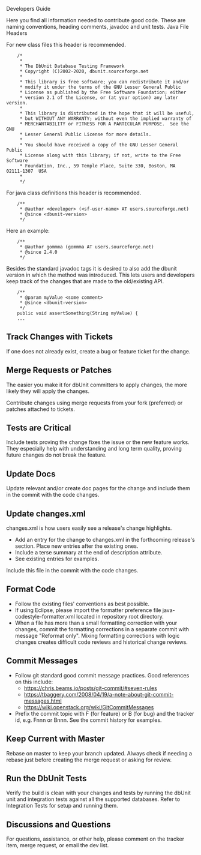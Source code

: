 Developers Guide

Here you find all information needed to contribute good code. These are naming conventions, heading comments, javadoc and unit tests.
Java File Headers

For new class files this header is recommended.

```text
    /*
     *
     * The DbUnit Database Testing Framework
     * Copyright (C)2002-2020, dbunit.sourceforge.net
     *
     * This library is free software; you can redistribute it and/or
     * modify it under the terms of the GNU Lesser General Public
     * License as published by the Free Software Foundation; either
     * version 2.1 of the License, or (at your option) any later version.
     *
     * This library is distributed in the hope that it will be useful,
     * but WITHOUT ANY WARRANTY; without even the implied warranty of
     * MERCHANTABILITY or FITNESS FOR A PARTICULAR PURPOSE.  See the GNU
     * Lesser General Public License for more details.
     *
     * You should have received a copy of the GNU Lesser General Public
     * License along with this library; if not, write to the Free Software
     * Foundation, Inc., 59 Temple Place, Suite 330, Boston, MA  02111-1307  USA
     *
     */
```

For java class definitions this header is recommended.

```text
    /**
     * @author <developer> (<sf-user-name> AT users.sourceforge.net)
     * @since <dbunit-version>
     */
```

Here an example:

```text
    /**
     * @author gommma (gommma AT users.sourceforge.net)
     * @since 2.4.0
     */
```

Besides the standard javadoc tags it is desired to also add the dbunit version in which the method was introduced. 
This lets users and developers keep track of the changes that are made to the old/existing API.

```text
    /**
     * @param myValue <some comment>
     * @since <dbunit-version>
     */
    public void assertSomething(String myValue) {
    ...
```

## Track Changes with Tickets

If one does not already exist, create a bug or feature ticket for the change.

## Merge Requests or Patches

The easier you make it for dbUnit committers to apply changes, the more likely they will apply the changes.

Contribute changes using merge requests from your fork (preferred) or patches attached to tickets.

## Tests are Critical

Include tests proving the change fixes the issue or the new feature works. They especially help with understanding and long term quality, proving future changes do not break the feature.

## Update Docs

Update relevant and/or create doc pages for the change and include them in the commit with the code changes.

## Update changes.xml

changes.xml is how users easily see a release's change highlights.

* Add an entry for the change to changes.xml in the forthcoming release's section. Place new entries after the existing ones.
* Include a terse summary at the end of description attribute.
* See existing entries for examples.

Include this file in the commit with the code changes.

## Format Code

* Follow the existing files' conventions as best possible.
* If using Eclipse, please import the formatter preference file java-codestyle-formatter.xml located in repository root directory.
* When a file has more than a small formatting correction with your changes, commit the formatting corrections in a separate commit with message "Reformat only". Mixing formatting corrections with logic changes creates difficult code reviews and historical change reviews.

## Commit Messages

* Follow git standard good commit message practices. Good references on this include:
    * https://chris.beams.io/posts/git-commit/#seven-rules
    * https://tbaggery.com/2008/04/19/a-note-about-git-commit-messages.html
    * https://wiki.openstack.org/wiki/GitCommitMessages
* Prefix the commit topic with F (for feature) or B (for bug) and the tracker id, e.g. Fnnn or Bnnn. See the commit history for examples.

## Keep Current with Master

Rebase on master to keep your branch updated. Always check if needing a rebase just before creating the merge request or asking for review.

## Run the DbUnit Tests

Verify the build is clean with your changes and tests by running the dbUnit unit and integration tests against all the supported databases. Refer to Integration Tests for setup and running them.

## Discussions and Questions

For questions, assistance, or other help, please comment on the tracker item, merge request, or email the dev list.

